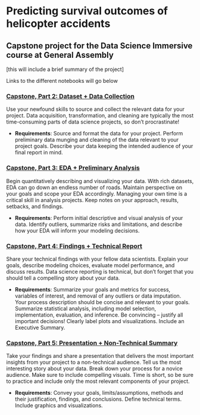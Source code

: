# Predicting survival outcomes of helicopter accidents
## Capstone project for the Data Science Immersive course at General Assembly

[this will include a brief summary of the project]

Links to the different notebooks will go below
### **[Capstone, Part 2: Dataset + Data Collection](./part-02/readme.md)**

Use your newfound skills to source and collect the relevant data for your project. Data acquisition, transformation, and cleaning are typically the most time-consuming parts of data science projects, so don’t procrastinate!

- **Requirements**: Source and format the data for your project. Perform preliminary data munging and cleaning of the data relevant to your project goals.  Describe your data keeping the intended audience of your final report in mind.

### **[Capstone, Part 3: EDA + Preliminary Analysis](./part-03/readme.md)**

Begin quantitatively describing and visualizing your data. With rich datasets, EDA can go down an endless number of roads. Maintain perspective on your goals and scope your EDA accordingly. Managing your own time is a critical skill in analysis projects.  Keep notes on your approach, results, setbacks, and findings.

- **Requirements**: Perform initial descriptive and visual analysis of your data. Identify outliers, summarize risks and limitations, and describe how your EDA will inform your modeling decisions.

### **[Capstone, Part 4: Findings + Technical Report](./part-04/readme.md)**

Share your technical findings with your fellow data scientists. Explain your goals, describe modeling choices, evaluate model performance, and discuss results. Data science reporting is technical, but don’t forget that you should tell a compelling story about your data.

- **Requirements**: Summarize your goals and metrics for success, variables of interest, and removal of any outliers or data imputation. Your process description should be concise and relevant to your goals. Summarize statistical analysis, including model selection,  implementation, evaluation, and inference. Be convincing – justify all important decisions! Clearly label plots and visualizations. Include an Executive Summary.

### **[Capstone, Part 5: Presentation + Non-Technical Summary](./part-05/readme.md)**

Take your findings and share a presentation that delivers the most important insights from your project to a non-technical audience. Tell us the most interesting story about your data. Break down your process for a novice audience. Make sure to include compelling visuals. Time is short, so be sure to practice and include only the most relevant components of your project.

- **Requirements**: Convey your goals, limits/assumptions, methods and their justification, findings, and conclusions. Define technical terms. Include graphics and visualizations.


